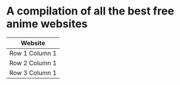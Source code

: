 # A compilation of all the best free anime websites

| Website | 
| --------------- | 
| Row 1 Column 1 | 
| Row 2 Column 1 | 
| Row 3 Column 1 |
